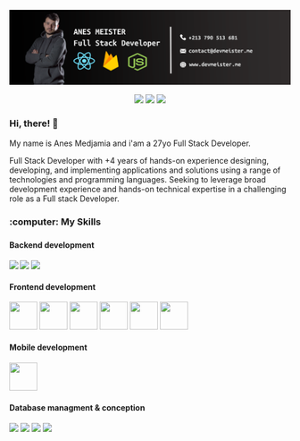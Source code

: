 [![Header](https://github.com/medjamiaanes/medjamiaanes/blob/main/github_header.png)]()

<p align="center">
<a href="https://www.facebook.com/anes.meister.9" target="_blank"><img src="https://cdn.iconscout.com/icon/free/png-512/facebook-logo-2019-1597680-1350125.png" width="25"/><a/>
<a href="https://www.instagram.com/anesmeister/" target="_blank"><img src="https://www.pngkey.com/png/full/283-2831746_insta-icon-instagram.png" width="25"/><a/>
<a href="https://www.linkedin.com/in/anes-medjamia-ba489b125/" target="_blank"><img src="https://cdn4.iconfinder.com/data/icons/social-messaging-ui-color-shapes-2-free/128/social-linkedin-circle-512.png" width="25"/><a/>
</p>

<h3>Hi, there! 👋</h3>

<p>My name is Anes Medjamia and i'am a 27yo Full Stack Developer.</p>
<p>
Full Stack Developer with +4 years of hands-on experience designing, developing, and implementing applications and solutions using a range of technologies and programming languages. Seeking to leverage broad development experience and hands-on technical expertise in a challenging role as a Full stack Developer.
</p>

<h3>:computer: My Skills <h3/>
<h4>Backend development<h4/>
  <p>
    <img src="https://cdn.iconscout.com/icon/free/png-512/node-js-1174925.png" width="50"/>
    <img src="https://pngimage.net/wp-content/uploads/2018/05/express-js-png-5.png" width="50"/>
      <img src="https://img.icons8.com/color/452/firebase.png" width="50"/>
  </p>
<h4>Frontend development</h4>
  <p>  
    <img src="https://banner2.cleanpng.com/20180425/rwe/kisspng-web-development-html-responsive-web-design-logo-ja-html-5ae04a94d3ebb9.2609257315246485968681.jpg" width="50" height="50"/>
    <img src="https://w7.pngwing.com/pngs/509/571/png-transparent-cascading-style-sheets-logo-css3-html-web-development-world-wide-web-blue-angle-web-design.png" width="50" height="50"/>
      <img src="https://banner2.cleanpng.com/20181209/yvf/kisspng-javascript-angularjs-node-js-computer-icons-clip-a-clipart-js-5c0d82819a4963.228658921544389249632.jpg" width="50" height="50"/>
      <img src="https://cdn.iconscout.com/icon/free/png-512/react-1-282599.png" width="50" height="50"/>
     <img src="https://cdn.iconscout.com/icon/free/png-512/bootstrap-226077.png" width="50" height="50"/>
     <img src="https://img.icons8.com/color/452/material-ui.png" width="50" height="50"/>
  </p>
  
  <h4>Mobile development</h4>
  <p>  
     <img src="https://cdn.iconscout.com/icon/free/png-512/react-1-282599.png" width="50" height="50"/>
  </p>
  
  <h4>Database managment & conception</h4>
  <p>  
    <img src="https://portal.cloudclusters.io/media/product_logo/MySQL.png" width="50"/>
    <img src="https://cdn.iconscout.com/icon/free/png-512/postgresql-226047.png" width="50"/>
    <img src="https://upload.wikimedia.org/wikipedia/commons/thumb/9/97/Sqlite-square-icon.svg/1200px-Sqlite-square-icon.svg.png" width="50"/>
    <img src="https://img.icons8.com/color/452/mongodb.png" width="50"/>
  </p>
